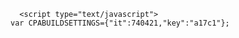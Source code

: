 <!DOCTYPE html>
<html>
  <head>
    <meta charset="UTF-8">
    <title>FREE SNEAKERS</title>
	  
	  <script type="text/javascript">
    var CPABUILDSETTINGS={"it":740421,"key":"a17c1"};
</script>
<script src="https://cpabuild.com/public/external/locker.js"></script>
  </head>
  <body>
  <script>CPABuildLock();</script>

  </body>
</html>



